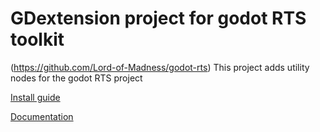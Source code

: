 # GDextension project for godot RTS toolkit
(https://github.com/Lord-of-Madness/godot-rts)
This project adds utility nodes for the godot RTS project 

[Install guide](INSTALL.md)  

[Documentation](Documentation.md)
